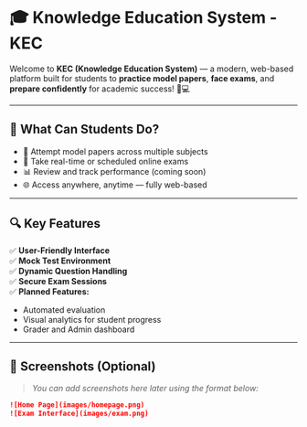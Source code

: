 # 🎓 Knowledge Education System - KEC

Welcome to **KEC (Knowledge Education System)** — a modern, web-based platform built for students to **practice model papers**, **face exams**, and **prepare confidently** for academic success! 🧠💻

---

## 🚀 What Can Students Do?

- 📝 Attempt model papers across multiple subjects  
- 🧪 Take real-time or scheduled online exams  
- 📊 Review and track performance (coming soon)  
- 🌐 Access anywhere, anytime — fully web-based

---

## 🔍 Key Features

✅ **User-Friendly Interface**  
✅ **Mock Test Environment**  
✅ **Dynamic Question Handling**  
✅ **Secure Exam Sessions**  
✅ **Planned Features:**  
  - Automated evaluation  
  - Visual analytics for student progress  
  - Grader and Admin dashboard

---

## 📸 Screenshots (Optional)

> _You can add screenshots here later using the format below:_

```markdown
![Home Page](images/homepage.png)
![Exam Interface](images/exam.png)
